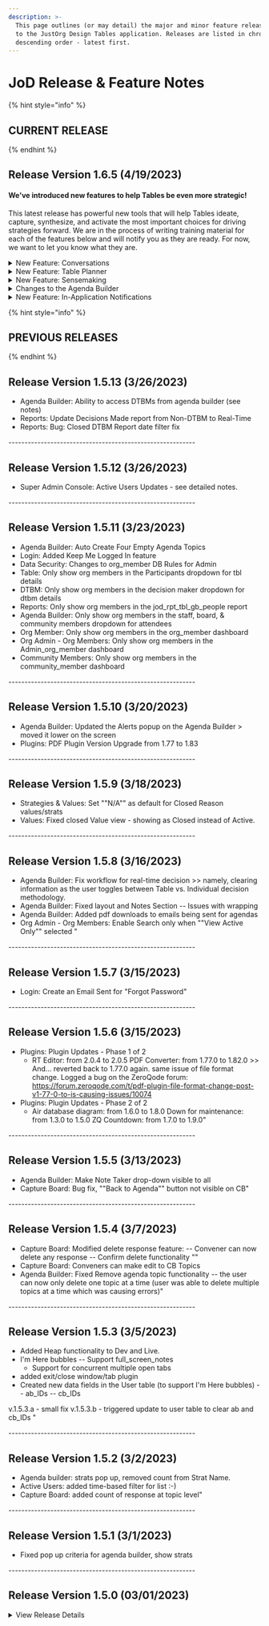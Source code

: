 ```yaml
---
description: >-
  This page outlines (or may detail) the major and minor feature releases made
  to the JustOrg Design Tables application. Releases are listed in chronological
  descending order - latest first.
---
```


# JoD Release & Feature Notes

{% hint style="info" %}
## CURRENT RELEASE
{% endhint %}

## Release Version 1.6.5 (4/19/2023)

#### We've introduced new features to help Tables be even more strategic!

This latest release has powerful new tools that will help Tables ideate, capture, synthesize, and activate the most important choices for driving strategies forward. We are in the process of writing training material for each of the features below and will notify you as they are ready. For now, we want to let you know what they are.

<details>

<summary>New Feature: Conversations</summary>

Strategic conversations are core to Table meetings. These key conversations are what keep Tables thriving and decisions moving. With the JoD Conversations tool, Tables can plan key conversations well in advance (and collaboratively if desired). Doing so can help Tables in many ways:&#x20;

* Create a list of the “most important things” this Table will address for the next quarter, year, etc.&#x20;
* Tag conversations as Now, Next, Future
* Order the list of conversations
* Capture ongoing notes for each conversation – memorializing agreements
* Ability to link one or more DTBMs to a given conversation in order to better understand the connection between conversations, DTBMs, and strategies.

</details>

<details>

<summary>New Feature: Table Planner</summary>

Thriving Tables require continuous nurturing, including thoughtful planning between meetings. The Table Planner is a single place to organize and link a Table's active Conversations, Decisions-to-be-Made (DTBMs), and upcoming Table Meeting Agendas.

* More strategically sequence meetings and topics around active conversations and DTBMs.&#x20;
* Ability to plan meetings well in advance.
* Make visible to Table members an always up-to-date and holistic view of a Table’s plan.&#x20;
* Know who (other than existing Table members) to invite to the conversation (meeting) well in advance.

</details>

<details>

<summary>New Feature: Sensemaking</summary>

Turn responses to a Capture Board topic into meaningful, actionable information. Get to the essence of Capture Board topics and responses quickly with a powerful new tool for sensemaking. Once you’ve completed a list of responses to a topic, you can send it to the Sensemaking tool where you can collaboratively:

* Create groupings (buckets)&#x20;
* Move responses into buckets&#x20;
* Rename or delete an existing bucket&#x20;
* Rename or delete existing responses (e.g., removing duplicates)&#x20;
* Add new responses&#x20;
* Rename your topic
* Export the final version of the distilled topic where it can be shared to an agenda or copied and shared anywhere.

</details>

<details>

<summary>Changes to the Agenda Builder</summary>

We’ve noticed that accessing the notes section of the agenda at the beginning of a meeting has been a bit of a pain for Table Conveners and note takers. Well, hopefully we’ve fixed that. Now the notes section is visible all of the time – even when empty, so that Conveners and note takers can get started without having to do anything. We’ve also moved the meeting-related strategies to the top section along with the meeting purpose. And, we’ve added the ability to link related Conversations to the agenda, similar to (and right next to) linked DTBMs.

</details>

<details>

<summary>New Feature: In-Application Notifications</summary>

Finally, we’ve created an in-application notification system. Its primary benefits are to reduce the amount of email clutter and still allow you all to stay up-to-date with new features, productivity hacks, training tips, etc. These notifications can be permanently dismissed or you can just click the close \[X] and we’ll remind you again in 24 hours.

</details>









{% hint style="info" %}
## PREVIOUS RELEASES
{% endhint %}

## Release Version 1.5.13 (3/26/2023)

* Agenda Builder: Ability to access DTBMs from agenda builder (see notes)
* Reports: Update Decisions Made report from Non-DTBM to Real-Time
* Reports: Bug: Closed DTBM Report date filter fix

\----------------------------------------------------------

## Release Version 1.5.12 (3/26/2023)&#x20;

* Super Admin Console: Active Users Updates - see detailed notes.

\----------------------------------------------------------

## Release Version 1.5.11  (3/23/2023)

* Agenda Builder: Auto Create Four Empty Agenda Topics
* Login: Added Keep Me Logged In feature
* Data Security: Changes to org\_member DB Rules for Admin
* Table: Only show org members in the Participants dropdown for tbl details
* DTBM: Only show org members in the decision maker dropdown for dtbm details
* Reports: Only show org members in the jod\_rpt\_tbl\_gb\_people report
* Agenda Builder: Only show org members in the staff, board, & community members dropdown for attendees
* Org Member: Only show org members in the org\_member dashboard
* Org Admin - Org Members: Only show org members in the Admin\_org\_member dashboard
* Community Members: Only show org members in the community\_member dashboard

\----------------------------------------------------------

## Release Version 1.5.10 (3/20/2023)

* Agenda Builder: Updated the Alerts popup on the Agenda Builder > moved it lower on the screen&#x20;
* Plugins: PDF Plugin Version Upgrade from 1.77 to 1.83

\----------------------------------------------------------

## Release Version 1.5.9 (3/18/2023)

* Strategies & Values: Set ""N/A"" as default for Closed Reason values/strats
* Values: Fixed closed Value view - showing as Closed instead of Active.

\----------------------------------------------------------

## Release Version 1.5.8 (3/16/2023)

* Agenda Builder: Fix workflow for real-time decision >> namely, clearing information as the user toggles between Table vs. Individual decision methodology.
* Agenda Builder: Fixed layout and Notes Section -- Issues with wrapping
* Agenda Builder: Added pdf downloads to emails being sent for agendas
* Org Admin - Org Members: Enable Search only when ""View Active Only"" selected "

\----------------------------------------------------------

## Release Version 1.5.7 (3/15/2023)&#x20;

* Login: Create an Email Sent for "Forgot Password"&#x20;

\----------------------------------------------------------

## Release Version 1.5.6 (3/15/2023)

* Plugins: Plugin Updates - Phase 1 of 2
  * RT Editor: from 2.0.4 to 2.0.5 PDF Converter: from 1.77.0 to 1.82.0 >> And... reverted back to 1.77.0 again. same issue of file format change. Logged a bug on the ZeroQode forum: https://forum.zeroqode.com/t/pdf-plugin-file-format-change-post-v1-77-0-to-is-causing-issues/10074
* Plugins: Plugin Updates - Phase 2 of 2
  * Air database diagram: from 1.6.0 to 1.8.0 Down for maintenance: from 1.3.0 to 1.5.0 ZQ Countdown: from 1.7.0 to 1.9.0"&#x20;

\----------------------------------------------------------

## Release Version 1.5.5 (3/13/2023)

* Agenda Builder: Make Note Taker drop-down visible to all
* Capture Board: Bug fix, ""Back to Agenda"" button not visible on CB"&#x20;

\----------------------------------------------------------

## Release Version 1.5.4 (3/7/2023)

* Capture Board: Modified delete response feature: -- Convener can now delete any response -- Confirm delete functionality ""
* Capture Board: Conveners can make edit to CB Topics
* Agenda Builder: Fixed Remove agenda topic functionality -- the user can now only delete one topic at a time (user was able to delete multiple topics at a time which was causing errors)"&#x20;

\----------------------------------------------------------

## Release Version 1.5.3 (3/5/2023)

* Added Heap functionality to Dev and Live.
* I'm Here bubbles -- Support full\_screen\_notes
  * Support for concurrent multiple open tabs
* added exit/close window/tab plugin
* Created new data fields in the User table (to support I'm Here bubbles) -- ab\_IDs -- cb\_IDs

v.1.5.3.a - small fix v.1.5.3.b - triggered update to user table to clear ab and cb\_IDs "

\----------------------------------------------------------

## Release Version 1.5.2 (3/2/2023)&#x20;

* Agenda builder: strats pop up, removed count from Strat Name.
* Active Users: added time-based filter for list :-)
* Capture Board: added count of response at topic level"

\----------------------------------------------------------

## Release Version 1.5.1 (3/1/2023)&#x20;

* Fixed pop up criteria for agenda builder, show strats&#x20;

\----------------------------------------------------------

## Release Version 1.5.0 (03/01/2023)

<details>

<summary>View Release Details </summary>

* Database: User table, added new database items for user table: On\_Page\_ID and On\_Page\_Timestamp to track when a user is present in an agenda
* Capture Board: Disabled copy topic notes button when there are no responses
* Agenda Builder: Create popup with Strat details
* Profile: Ability for users to add a profile picture
* Agenda Builder: added a feature for showing participants who are IN the agenda. (Presence Bubble)
* Capture Board: added a feature for showing participants who are IN the Capture Board. (Presence Bubble)
* Agenda Builder: Confirm Delete of Agenda Topics
* Active Users: Update logged in screen
* Agenda Builder: Added calculated local Target Start Time to agenda item
* Agenda Builder: Updated Agenda Topic Sort functionality



#### **How to add an image to the new Presence Bubble feature...**&#x20;

<img src=".gitbook/assets/Presence Bubble.gif" alt="" data-size="original">

</details>
